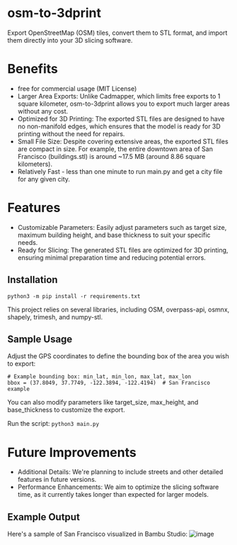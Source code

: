 # osm-to-3dprint
Export OpenStreetMap (OSM) tiles, convert them to STL format, and import them directly into your 3D slicing software.

# Benefits
- free for commercial usage (MIT License)
- Larger Area Exports: Unlike Cadmapper, which limits free exports to 1 square kilometer, osm-to-3dprint allows you to export much larger areas without any cost.
- Optimized for 3D Printing: The exported STL files are designed to have no non-manifold edges, which ensures that the model is ready for 3D printing without the need for repairs.
- Small File Size: Despite covering extensive areas, the exported STL files are compact in size. For example, the entire downtown area of San Francisco (buildings.stl) is around ~17.5 MB (around 8.86 square kilometers).
- Relatively Fast - less than one minute to run main.py and get a city file for any given city.

# Features
- Customizable Parameters: Easily adjust parameters such as target size, maximum building height, and base thickness to suit your specific needs.
- Ready for Slicing: The generated STL files are optimized for 3D printing, ensuring minimal preparation time and reducing potential errors.

## Installation
```python3 -m pip install -r requirements.txt```

This project relies on several libraries, including OSM, overpass-api, osmnx, shapely, trimesh, and numpy-stl.

## Sample Usage
Adjust the GPS coordinates to define the bounding box of the area you wish to export:

```
# Example bounding box: min_lat, min_lon, max_lat, max_lon
bbox = (37.8049, 37.7749, -122.3894, -122.4194)  # San Francisco example
```

You can also modify parameters like target_size, max_height, and base_thickness to customize the export.

Run the script:
```python3 main.py```

# Future Improvements
- Additional Details: We're planning to include streets and other detailed features in future versions.
- Performance Enhancements: We aim to optimize the slicing software time, as it currently takes longer than expected for larger models.

## Example Output
Here's a sample of San Francisco visualized in Bambu Studio:
![image](https://github.com/user-attachments/assets/b2848b87-9a34-4516-8917-a705d83344de)


